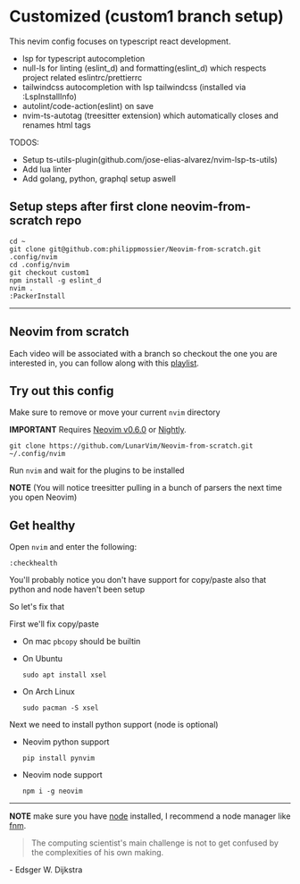 # Customized (custom1 branch setup)

This nevim config focuses on typescript react development. 
- lsp for typescript autocompletion
- null-ls for linting (eslint_d) and formatting(eslint_d) which respects project related eslintrc/prettierrc 
- tailwindcss autocompletion with lsp tailwindcss (installed via :LspInstallInfo)
- autolint/code-action(eslint) on save 
- nvim-ts-autotag (treesitter extension) which automatically closes and renames html tags  

TODOS:
- Setup ts-utils-plugin(github.com/jose-elias-alvarez/nvim-lsp-ts-utils)
- Add lua linter 
- Add golang, python, graphql setup aswell

## Setup steps after first clone neovim-from-scratch repo


```
cd ~
git clone git@github.com:philippmossier/Neovim-from-scratch.git .config/nvim
cd .config/nvim 
git checkout custom1
npm install -g eslint_d
nvim .
:PackerInstall
```

---

## Neovim from scratch

Each video will be associated with a branch so checkout the one you are interested in, you can follow along with this [playlist](https://www.youtube.com/watch?v=ctH-a-1eUME&list=PLhoH5vyxr6Qq41NFL4GvhFp-WLd5xzIzZ).

## Try out this config

Make sure to remove or move your current `nvim` directory

**IMPORTANT** Requires [Neovim v0.6.0](https://github.com/neovim/neovim/releases/tag/v0.6.0) or [Nightly](https://github.com/neovim/neovim/releases/tag/nightly). 
```
git clone https://github.com/LunarVim/Neovim-from-scratch.git ~/.config/nvim
```

Run `nvim` and wait for the plugins to be installed 

**NOTE** (You will notice treesitter pulling in a bunch of parsers the next time you open Neovim) 

## Get healthy

Open `nvim` and enter the following:

```
:checkhealth
```

You'll probably notice you don't have support for copy/paste also that python and node haven't been setup

So let's fix that

First we'll fix copy/paste

- On mac `pbcopy` should be builtin

- On Ubuntu

  ```
  sudo apt install xsel
  ```

- On Arch Linux

  ```
  sudo pacman -S xsel
  ```

Next we need to install python support (node is optional)

- Neovim python support

  ```
  pip install pynvim
  ```

- Neovim node support

  ```
  npm i -g neovim
  ```
---

**NOTE** make sure you have [node](https://nodejs.org/en/) installed, I recommend a node manager like [fnm](https://github.com/Schniz/fnm).

> The computing scientist's main challenge is not to get confused by the complexities of his own making. 

\- Edsger W. Dijkstra
